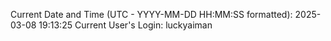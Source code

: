 Current Date and Time (UTC - YYYY-MM-DD HH:MM:SS formatted): 2025-03-08 19:13:25
Current User's Login: luckyaiman
